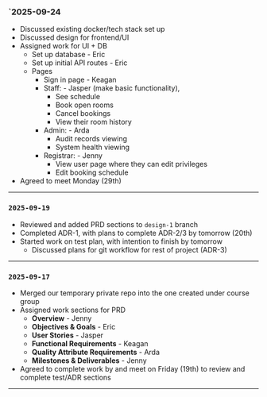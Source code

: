 ### `2025-09-24

- Discussed existing docker/tech stack set up
- Discussed design for frontend/UI
- Assigned work for UI + DB
  - Set up database - Eric
  - Set up initial API routes - Eric
  - Pages  
    - Sign in page - Keagan  
    - Staff: - Jasper (make basic functionality),   
      - See schedule  
      - Book open rooms  
      - Cancel bookings  
      - View their room history   
    - Admin: - Arda  
      - Audit records viewing  
      - System health viewing  
    - Registrar: - Jenny  
      - View user page where they can edit privileges  
      - Edit booking schedule
- Agreed to meet Monday (29th)


---

### `2025-09-19`

- Reviewed and added PRD sections to `design-1` branch
- Completed ADR-1, with plans to complete ADR-2/3 by tomorrow (20th)
- Started work on test plan, with intention to finish by tomorrow
  - Discussed plans for git workflow for rest of project (ADR-3)

---

### `2025-09-17`

- Merged our temporary private repo into the one created under course group
- Assigned work sections for PRD
  - **Overview** - Jenny
  - **Objectives & Goals** - Eric
  - **User Stories** - Jasper
  - **Functional Requirements** - Keagan
  - **Quality Attribute Requirements** - Arda
  - **Milestones & Deliverables** - Jenny
- Agreed to complete work by and meet on Friday (19th) to review and complete test/ADR sections 

---